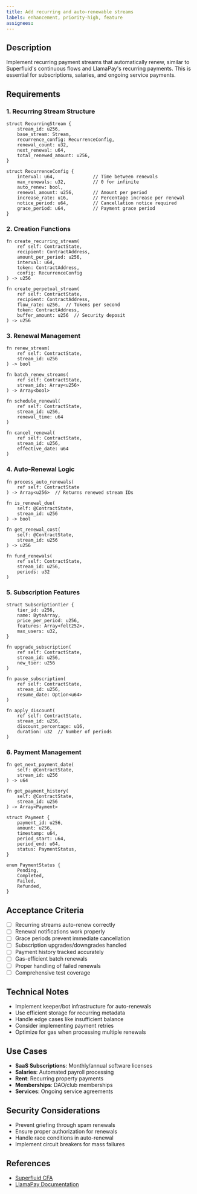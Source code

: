 ```yaml
---
title: Add recurring and auto-renewable streams
labels: enhancement, priority-high, feature
assignees: 
---
```


## Description

Implement recurring payment streams that automatically renew, similar to Superfluid's continuous flows and LlamaPay's recurring payments. This is essential for subscriptions, salaries, and ongoing service payments.

## Requirements

### 1. Recurring Stream Structure
```cairo
struct RecurringStream {
    stream_id: u256,
    base_stream: Stream,
    recurrence_config: RecurrenceConfig,
    renewal_count: u32,
    next_renewal: u64,
    total_renewed_amount: u256,
}

struct RecurrenceConfig {
    interval: u64,              // Time between renewals
    max_renewals: u32,          // 0 for infinite
    auto_renew: bool,
    renewal_amount: u256,       // Amount per period
    increase_rate: u16,         // Percentage increase per renewal
    notice_period: u64,         // Cancellation notice required
    grace_period: u64,          // Payment grace period
}
```

### 2. Creation Functions
```cairo
fn create_recurring_stream(
    ref self: ContractState,
    recipient: ContractAddress,
    amount_per_period: u256,
    interval: u64,
    token: ContractAddress,
    config: RecurrenceConfig
) -> u256

fn create_perpetual_stream(
    ref self: ContractState,
    recipient: ContractAddress,
    flow_rate: u256,  // Tokens per second
    token: ContractAddress,
    buffer_amount: u256  // Security deposit
) -> u256
```

### 3. Renewal Management
```cairo
fn renew_stream(
    ref self: ContractState,
    stream_id: u256
) -> bool

fn batch_renew_streams(
    ref self: ContractState,
    stream_ids: Array<u256>
) -> Array<bool>

fn schedule_renewal(
    ref self: ContractState,
    stream_id: u256,
    renewal_time: u64
)

fn cancel_renewal(
    ref self: ContractState,
    stream_id: u256,
    effective_date: u64
)
```

### 4. Auto-Renewal Logic
```cairo
fn process_auto_renewals(
    ref self: ContractState
) -> Array<u256>  // Returns renewed stream IDs

fn is_renewal_due(
    self: @ContractState,
    stream_id: u256
) -> bool

fn get_renewal_cost(
    self: @ContractState,
    stream_id: u256
) -> u256

fn fund_renewals(
    ref self: ContractState,
    stream_id: u256,
    periods: u32
)
```

### 5. Subscription Features
```cairo
struct SubscriptionTier {
    tier_id: u256,
    name: ByteArray,
    price_per_period: u256,
    features: Array<felt252>,
    max_users: u32,
}

fn upgrade_subscription(
    ref self: ContractState,
    stream_id: u256,
    new_tier: u256
)

fn pause_subscription(
    ref self: ContractState,
    stream_id: u256,
    resume_date: Option<u64>
)

fn apply_discount(
    ref self: ContractState,
    stream_id: u256,
    discount_percentage: u16,
    duration: u32  // Number of periods
)
```

### 6. Payment Management
```cairo
fn get_next_payment_date(
    self: @ContractState,
    stream_id: u256
) -> u64

fn get_payment_history(
    self: @ContractState,
    stream_id: u256
) -> Array<Payment>

struct Payment {
    payment_id: u256,
    amount: u256,
    timestamp: u64,
    period_start: u64,
    period_end: u64,
    status: PaymentStatus,
}

enum PaymentStatus {
    Pending,
    Completed,
    Failed,
    Refunded,
}
```

## Acceptance Criteria
- [ ] Recurring streams auto-renew correctly
- [ ] Renewal notifications work properly
- [ ] Grace periods prevent immediate cancellation
- [ ] Subscription upgrades/downgrades handled
- [ ] Payment history tracked accurately
- [ ] Gas-efficient batch renewals
- [ ] Proper handling of failed renewals
- [ ] Comprehensive test coverage

## Technical Notes
- Implement keeper/bot infrastructure for auto-renewals
- Use efficient storage for recurring metadata
- Handle edge cases like insufficient balance
- Consider implementing payment retries
- Optimize for gas when processing multiple renewals

## Use Cases
- **SaaS Subscriptions**: Monthly/annual software licenses
- **Salaries**: Automated payroll processing
- **Rent**: Recurring property payments
- **Memberships**: DAO/club memberships
- **Services**: Ongoing service agreements

## Security Considerations
- Prevent griefing through spam renewals
- Ensure proper authorization for renewals
- Handle race conditions in auto-renewal
- Implement circuit breakers for mass failures

## References
- [Superfluid CFA](https://docs.superfluid.finance/superfluid/protocol-overview/in-depth-overview/super-agreements/constant-flow-agreement-cfa)
- [LlamaPay Documentation](https://docs.llamapay.io/) 